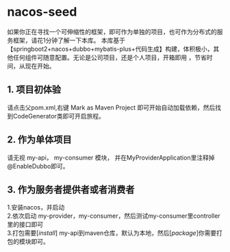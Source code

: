 # nacos-seed
如果你正在寻找一个可伸缩性的框架，即可作为单独的项目，也可作为分布式的服务框架，请花1分钟了解一下本库。
本库基于【springboot2+nacos+dubbo+mybatis-plus+代码生成】构建，体积极小，其他任何组件可随意配置。无论是公司项目，还是个人项目，开箱即用
，节省时间，从现在开始。


## 1. 项目初体验
请点击父pom.xml,右键 Mark as Maven Project 即可开始自动加载依赖，然后找到CodeGenerator类即可开启旅程。

## 2. 作为单体项目
请无视  my-api， my-consumer 模块， 并在MyProviderApplication里注释掉@EnableDubbo即可。

## 3. 作为服务者提供者或者消费者
1.安装nacos，并启动<br>
2.依次启动 my-provider，my-consumer，然后测试my-consumer里controller里的接口即可<br>
3.打包需要[_install_] my-api到maven仓库，默认为本地，然后[_package_]你需要打包的模块即可。